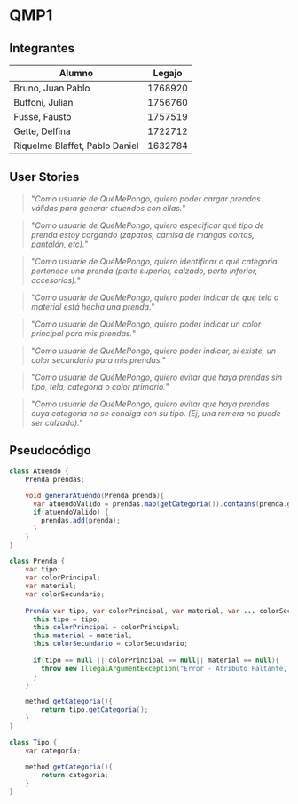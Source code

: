 # QMP1

## Integrantes
| Alumno                         | Legajo  |
|--------------------------------|---------|
| Bruno, Juan Pablo              | 1768920 |
| Buffoni, Julian                | 1756760 |
| Fusse, Fausto                  | 1757519 |
| Gette, Delfina                 | 1722712 |
| Riquelme Blaffet, Pablo Daniel | 1632784 |

## User Stories

>"*Como usuarie de QuéMePongo, quiero poder cargar prendas válidas para generar atuendos con ellas.*"

>"*Como usuarie de QuéMePongo, quiero especificar qué tipo de prenda estoy cargando (zapatos, camisa de mangas cortas, pantalón, etc).*"

>"*Como usuarie de QuéMePongo, quiero identificar a qué categoría pertenece una prenda (parte superior, calzado, parte inferior, accesorios).*"

>"*Como usuarie de QuéMePongo, quiero poder indicar de qué tela o material está hecha una prenda.*"

>"*Como usuarie de QuéMePongo, quiero poder indicar un color principal para mis prendas.*"

>"*Como usuarie de QuéMePongo, quiero poder indicar, si existe, un color secundario para mis prendas.*"

>"*Como usuarie de QuéMePongo, quiero evitar que haya prendas sin tipo, tela, categoría o color primario.*"

>"*Como usuarie de QuéMePongo, quiero evitar que haya prendas cuya categoría no se condiga con su tipo. (Ej, una remera no puede ser calzado).*"

## Pseudocódigo

```java
class Atuendo {
    Prenda prendas;
    
    void generarAtuendo(Prenda prenda){
      var atuendoValido = prendas.map(getCategoría()).contains(prenda.getCategoría());
      if(atuendoValido) {
        prendas.add(prenda);
      }
    }
}

class Prenda {
    var tipo;
    var colorPrincipal;
    var material;
    var colorSecundario;
    
    Prenda(var tipo, var colorPrincipal, var material, var ... colorSecundario){
      this.tipo = tipo;
      this.colorPrincipal = colorPrincipal;
      this.material = material;
      this.colorSecundario = colorSecundario;
      
      if(tipo == null || colorPrincipal == null|| material == null){
        throw new IllegalArgumentException("Error - Atributo Faltante, no se cargó prenda");
      }
    }
    
    method getCategoria(){
        return tipo.getCategoria();
    }
}

class Tipo {
    var categoría;
    
    method getCategoria(){
        return categoria;
    }
}
```